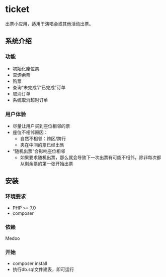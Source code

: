 # ticket
出票小应用，适用于演唱会或其他活动出票。


## 系统介绍
### 功能
- 初始化座位票
- 查询余票
- 购票
- 查询“未完成”/“已完成”订单
- 取消订单
- 系统取消超时订单
### 用户体验
- 尽量让用户买到座位相邻的票
- 座位不相邻原因：
    - 自然不相邻：跨区/跨行
    - 夹在中间的票已经出售
- “随机出票”会影响座位相邻
    - 如果要求随机出票，那么就会导致下一次出票有可能不相邻，除非每次都从剩余票的第一张开始出票

## 安装
### 环境要求
- PHP >= 7.0
- composer
### 依赖
Medoo
### 开始
- composer install
- 执行db.sql文件建表，即可运行